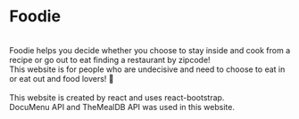 # Foodie
<br/>
Foodie helps you decide whether you choose to stay inside and cook from a recipe or go out to eat finding a restaurant by zipcode! <br/>
This website is for people who are undecisive and need to choose to eat in or eat out and food lovers! &#129316; <br/>

<br/>
This website is created by react and uses react-bootstrap. <br/>
DocuMenu API and TheMealDB API was used in this website.
